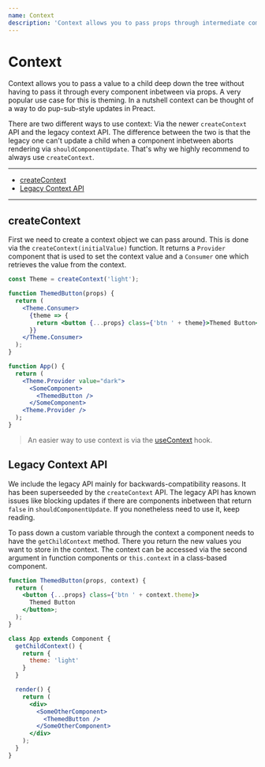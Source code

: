 ```yaml
---
name: Context
description: 'Context allows you to pass props through intermediate components. This documents describes both the new and the old API'
---
```


# Context<!-- omit in toc -->

Context allows you to pass a value to a child deep down the tree without having to pass it through every component inbetween via props. A very popular use case for this is theming. In a nutshell context can be thought of a way to do pup-sub-style updates in Preact.

There are two different ways to use context: Via the newer `createContext` API and the legacy context API. The difference between the two is that the legacy one can't update a child when a component inbetween aborts rendering via `shouldComponentUpdate`. That's why we highly recommend to always use `createContext`.

---

- [createContext](#createcontext)
- [Legacy Context API](#legacy-context-api)

---

## createContext

First we need to create a context object we can pass around. This is done via the `createContext(initialValue)` function. It returns a `Provider` component that is used to set the context value and a `Consumer` one which retrieves the value from the context.

```jsx
const Theme = createContext('light');

function ThemedButton(props) {
  return (
    <Theme.Consumer>
      {theme => {
        return <button {...props} class={'btn ' + theme}>Themed Button</button>;
      }}
    </Theme.Consumer>
  );
}

function App() {
  return (
    <Theme.Provider value="dark">
      <SomeComponent>
        <ThemedButton />
      </SomeComponent>
    <Theme.Provider />
  );
}
```

> An easier way to use context is via the [useContext](/guide/v10/hooks#context) hook.

## Legacy Context API

We include the legacy API mainly for backwards-compatibility reasons. It has been superseeded by the `createContext` API. The legacy API has known issues like blocking updates if there are components inbetween that return `false` in `shouldComponentUpdate`. If you nonetheless need to use it, keep reading.

To pass down a custom variable through the context a component needs to have the `getChildContext` method. There you return the new values you want to store in the context. The context can be accessed via the second argument in function components or `this.context` in a class-based component.

```jsx
function ThemedButton(props, context) {
  return (
    <button {...props} class={'btn ' + context.theme}>
      Themed Button
    </button>;
  );
}

class App extends Component {
  getChildContext() {
    return {
      theme: 'light'
    }
  }

  render() {
    return (
      <div>
        <SomeOtherComponent>
          <ThemedButton />
        </SomeOtherComponent>
      </div>
    );
  }
}
```
